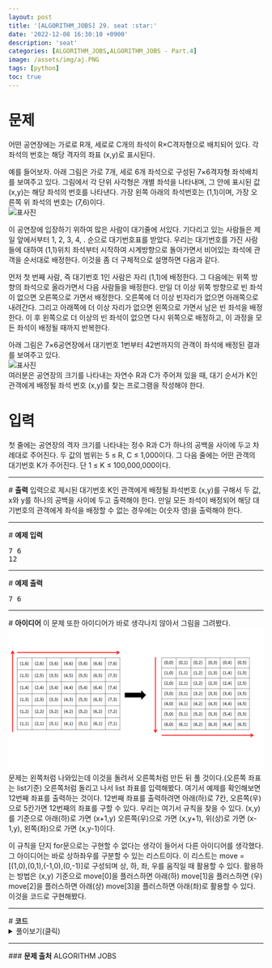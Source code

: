```yaml
---
layout: post
title: '[ALGORITHM_JOBS] 29. seat :star:'
date: '2022-12-08 16:30:10 +0900'
description: 'seat'
categories: [ALGORITHM_JOBS,ALGORITHM_JOBS - Part.4]
image: /assets/img/aj.PNG
tags: [python]
toc: true
---
```

# <b>문제</b>
어떤 공연장에는 가로로 R개, 세로로 C개의 좌석이 R×C격자형으로 배치되어 있다. 각 좌석의 번호는 해당 격자의 좌표 (x,y)로 표시된다.

예를 들어보자. 아래 그림은 가로 7개, 세로 6개 좌석으로 구성된 7×6격자형 좌석배치를 보여주고 있다. 그림에서 각 단위 사각형은 개별 좌석을 나타내며, 그 안에 표시된 값 (x,y)는 해당 좌석의 번호를 나타낸다. 가장 왼쪽 아래의 좌석번호는 (1,1)이며, 가장 오른쪽 위 좌석의 번호는 (7,6)이다.<br>
<img src="https://alms-problem.s3.ap-northeast-2.amazonaws.com/seat1.png" alt="표사진"><br>

이 공연장에 입장하기 위하여 많은 사람이 대기줄에 서있다. 기다리고 있는 사람들은 제일 앞에서부터 1, 2, 3, 4, . 순으로 대기번호표를 받았다. 우리는 대기번호를 가진 사람들에 대하여 (1,1)위치 좌석부터 시작하여 시계방향으로 돌아가면서 비어있는 좌석에 관객을 순서대로 배정한다. 이것을 좀 더 구체적으로 설명하면 다음과 같다.

먼저 첫 번째 사람, 즉 대기번호 1인 사람은 자리 (1,1)에 배정한다. 그 다음에는 위쪽 방향의 좌석으로 올라가면서 다음 사람들을 배정한다. 만일 더 이상 위쪽 방향으로 빈 좌석이 없으면 오른쪽으로 가면서 배정한다. 오른쪽에 더 이상 빈자리가 없으면 아래쪽으로 내려간다. 그리고 아래쪽에 더 이상 자리가 없으면 왼쪽으로 가면서 남은 빈 좌석을 배정한다. 이 후 왼쪽으로 더 이상의 빈 좌석이 없으면 다시 위쪽으로 배정하고, 이 과정을 모든 좌석이 배정될 때까지 반복한다.

아래 그림은 7×6공연장에서 대기번호 1번부터 42번까지의 관객이 좌석에 배정된 결과를 보여주고 있다.<br>
<img src="https://alms-problem.s3.ap-northeast-2.amazonaws.com/seat2.png" alt="표사진"><br>
여러분은 공연장의 크기를 나타내는 자연수 R과 C가 주어져 있을 때, 대기 순서가 K인 관객에게 배정될 좌석 번호 (x,y)를 찾는 프로그램을 작성해야 한다.
# <b>입력</b>
첫 줄에는 공연장의 격자 크기를 나타내는 정수 R과 C가 하나의 공백을 사이에 두고 차례대로 주어진다. 두 값의 범위는 5 ≤ R, C ≤ 1,000이다. 그 다음 줄에는 어떤 관객의 대기번호 K가 주어진다. 단 1 ≤ K ≤ 100,000,000이다.
<hr>
# <b>출력</b>
입력으로 제시된 대기번호 K인 관객에게 배정될 좌석번호 (x,y)를 구해서 두 값, x와 y를 하나의 공백을 사이에 두고 출력해야 한다. 만일 모든 좌석이 배정되어 해당 대기번호의 관객에게 좌석을 배정할 수 없는 경우에는 0(숫자 영)을 출력해야 한다.
<hr>
# <b>예제 입력</b><br>
<pre>
7 6
12
</pre>
<hr>
# <b>예제 출력</b><br>
<pre>
7 6
</pre>
<hr>
# <b>아이디어</b>
이 문제 또한 아이디어가 바로 생각나지 않아서 그림을 그려봤다.<br>
<span><img src="/assets/img/1/seat.png" alt="표사진"><br></span>
문제는 왼쪽처럼 나와있는데 이것을 돌려서 오른쪽처럼 만든 뒤 풀 것이다.(오른쪽 좌표는 list기준)
오른쪽처럼 돌리고 나서 list 좌표를 입력해봤다. 여기서 예제를 확인해보면 12번째 좌표를 출력하는 것이다.
12번째 좌표를 출력하려면 아래(하)로 7칸, 오른쪽(우)으로 5칸가면 12번째의 좌표를 구할 수 있다.
우리는 여기서 규칙을 찾을 수 있다.
(x,y)를 기준으로 아래(하)로 가면 (x+1,y) 오른쪽(우)으로 가면 (x,y+1), 위(상)로 가면 (x-1,y), 왼쪽(좌)으로 가면 (x,y-1)이다.<br>

이 규칙을 단지 for문으로는 구현할 수 없다는 생각이 들어서 다른 아이디어를 생각했다. 그 아이디어는 바로 상하좌우를 구분할 수 있는 리스트이다.
이 리스트는 move = [(1,0),(0,1),(-1,0),(0,-1)]로 구성되며 상, 하, 좌, 우를 움직일 때 활용할 수 있다.
활용하는 방법은 (x,y) 기준으로 move[0]을 플러스하면 아래(하) move[1]을 플러스하면 (우) move[2]을 플러스하면 아래(상) move[3]을 플러스하면 아래(좌)로 
활용할 수 있다. 이것을 코드로 구현해봤다.





<hr>
# <b>코드</b>

<details>
<summary id="summary1">풀이보기(클릭)</summary>
<div markdown="1">

~~~python
import sys
m, n = map(int, input().split())
k = int(input())

if k > m * n:
    print(0)
    sys.exit()

arr = [[0] * m for _ in range(n)]
arr[0][0] = 1
move = [(1,0),(0,1),(-1,0),(0,-1)]
change = 0
x, y = 0, 0

for i in range(2, k+1):
    while True:
        a, b = move[change]
        dx = x + a
        dy = y + b

        if n > dx >= 0 and m > dy >= 0 and arr[dx][dy] == 0:
            arr[dx][dy] = i
            x = dx
            y = dy
            break
        else:
            change = (change + 1) % 4

print(y + 1, x + 1)
~~~
</div>
</details>

<hr>
### <b>문제 출처</b>
ALGORITHM JOBS